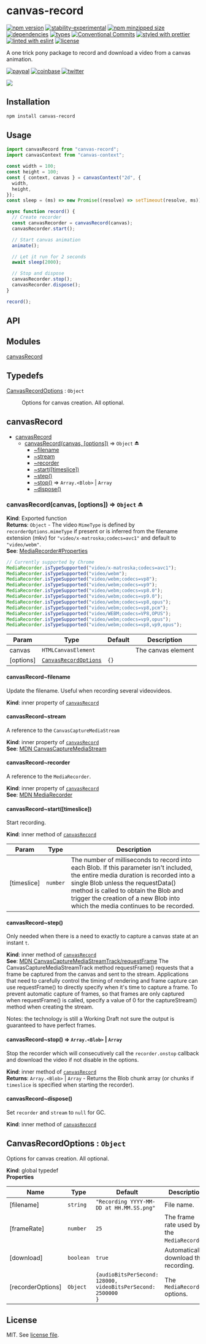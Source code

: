 # canvas-record

[![npm version](https://img.shields.io/npm/v/canvas-record)](https://www.npmjs.com/package/canvas-record)
[![stability-experimental](https://img.shields.io/badge/stability-experimental-orange.svg)](https://www.npmjs.com/package/canvas-record)
[![npm minzipped size](https://img.shields.io/bundlephobia/minzip/canvas-record)](https://bundlephobia.com/package/canvas-record)
[![dependencies](https://img.shields.io/librariesio/release/npm/canvas-record)](https://github.com/dmnsgn/canvas-record/blob/main/package.json)
[![types](https://img.shields.io/npm/types/canvas-record)](https://github.com/microsoft/TypeScript)
[![Conventional Commits](https://img.shields.io/badge/Conventional%20Commits-1.0.0-fa6673.svg)](https://conventionalcommits.org)
[![styled with prettier](https://img.shields.io/badge/styled_with-Prettier-f8bc45.svg?logo=prettier)](https://github.com/prettier/prettier)
[![linted with eslint](https://img.shields.io/badge/linted_with-ES_Lint-4B32C3.svg?logo=eslint)](https://github.com/eslint/eslint)
[![license](https://img.shields.io/github/license/dmnsgn/canvas-record)](https://github.com/dmnsgn/canvas-record/blob/main/LICENSE.md)

A one trick pony package to record and download a video from a canvas animation.

[![paypal](https://img.shields.io/badge/donate-paypal-informational?logo=paypal)](https://paypal.me/dmnsgn)
[![coinbase](https://img.shields.io/badge/donate-coinbase-informational?logo=coinbase)](https://commerce.coinbase.com/checkout/56cbdf28-e323-48d8-9c98-7019e72c97f3)
[![twitter](https://img.shields.io/twitter/follow/dmnsgn?style=social)](https://twitter.com/dmnsgn)

![](https://raw.githubusercontent.com/dmnsgn/canvas-record/main/screenshot.gif)

## Installation

```bash
npm install canvas-record
```

## Usage

```js
import canvasRecord from "canvas-record";
import canvasContext from "canvas-context";

const width = 100;
const height = 100;
const { context, canvas } = canvasContext("2d", {
  width,
  height,
});
const sleep = (ms) => new Promise((resolve) => setTimeout(resolve, ms));

async function record() {
  // Create recorder
  const canvasRecorder = canvasRecord(canvas);
  canvasRecorder.start();

  // Start canvas animation
  animate();

  // Let it run for 2 seconds
  await sleep(2000);

  // Stop and dispose
  canvasRecorder.stop();
  canvasRecorder.dispose();
}

record();
```

## API

<!-- api-start -->

## Modules

<dl>
<dt><a href="#module_canvasRecord">canvasRecord</a></dt>
<dd></dd>
</dl>

## Typedefs

<dl>
<dt><a href="#CanvasRecordOptions">CanvasRecordOptions</a> : <code>Object</code></dt>
<dd><p>Options for canvas creation. All optional.</p>
</dd>
</dl>

<a name="module_canvasRecord"></a>

## canvasRecord

- [canvasRecord](#module_canvasRecord)
  - [canvasRecord(canvas, [options])](#exp_module_canvasRecord--canvasRecord) ⇒ <code>Object</code> ⏏
    - [~filename](#module_canvasRecord--canvasRecord..filename)
    - [~stream](#module_canvasRecord--canvasRecord..stream)
    - [~recorder](#module_canvasRecord--canvasRecord..recorder)
    - [~start([timeslice])](#module_canvasRecord--canvasRecord..start)
    - [~step()](#module_canvasRecord--canvasRecord..step)
    - [~stop()](#module_canvasRecord--canvasRecord..stop) ⇒ <code>Array.&lt;Blob&gt;</code> \| <code>Array</code>
    - [~dispose()](#module_canvasRecord--canvasRecord..dispose)

<a name="exp_module_canvasRecord--canvasRecord"></a>

### canvasRecord(canvas, [options]) ⇒ <code>Object</code> ⏏

**Kind**: Exported function  
**Returns**: <code>Object</code> - The video `MimeType` is defined by `recorderOptions.mimeType` if present or is inferred from the filename extension (mkv) for `"video/x-matroska;codecs=avc1"` and default to `"video/webm"`.  
**See**: [MediaRecorder#Properties](https://developer.mozilla.org/en-US/docs/Web/API/MediaRecorder#Properties)

```js
// Currently supported by Chrome
MediaRecorder.isTypeSupported("video/x-matroska;codecs=avc1");
MediaRecorder.isTypeSupported("video/webm");
MediaRecorder.isTypeSupported("video/webm;codecs=vp8");
MediaRecorder.isTypeSupported("video/webm;codecs=vp9");
MediaRecorder.isTypeSupported("video/webm;codecs=vp8.0");
MediaRecorder.isTypeSupported("video/webm;codecs=vp9.0");
MediaRecorder.isTypeSupported("video/webm;codecs=vp8,opus");
MediaRecorder.isTypeSupported("video/webm;codecs=vp8,pcm");
MediaRecorder.isTypeSupported("video/WEBM;codecs=VP8,OPUS");
MediaRecorder.isTypeSupported("video/webm;codecs=vp9,opus");
MediaRecorder.isTypeSupported("video/webm;codecs=vp8,vp9,opus");
```

| Param     | Type                                                     | Default         | Description        |
| --------- | -------------------------------------------------------- | --------------- | ------------------ |
| canvas    | <code>HTMLCanvasElement</code>                           |                 | The canvas element |
| [options] | [<code>CanvasRecordOptions</code>](#CanvasRecordOptions) | <code>{}</code> |                    |

<a name="module_canvasRecord--canvasRecord..filename"></a>

#### canvasRecord~filename

Update the filename. Useful when recording several videovideos.

**Kind**: inner property of [<code>canvasRecord</code>](#exp_module_canvasRecord--canvasRecord)  
<a name="module_canvasRecord--canvasRecord..stream"></a>

#### canvasRecord~stream

A reference to the `CanvasCaptureMediaStream`

**Kind**: inner property of [<code>canvasRecord</code>](#exp_module_canvasRecord--canvasRecord)  
**See**: [MDN CanvasCaptureMediaStream](https://developer.mozilla.org/en-US/docs/Web/API/CanvasCaptureMediaStream)  
<a name="module_canvasRecord--canvasRecord..recorder"></a>

#### canvasRecord~recorder

A reference to the `MediaRecorder`.

**Kind**: inner property of [<code>canvasRecord</code>](#exp_module_canvasRecord--canvasRecord)  
**See**: [MDN MediaRecorder](https://developer.mozilla.org/en-US/docs/Web/API/MediaRecorder)  
<a name="module_canvasRecord--canvasRecord..start"></a>

#### canvasRecord~start([timeslice])

Start recording.

**Kind**: inner method of [<code>canvasRecord</code>](#exp_module_canvasRecord--canvasRecord)

| Param       | Type                | Description                                                                                                                                                                                                                                                                                        |
| ----------- | ------------------- | -------------------------------------------------------------------------------------------------------------------------------------------------------------------------------------------------------------------------------------------------------------------------------------------------- |
| [timeslice] | <code>number</code> | The number of milliseconds to record into each Blob. If this parameter isn't included, the entire media duration is recorded into a single Blob unless the requestData() method is called to obtain the Blob and trigger the creation of a new Blob into which the media continues to be recorded. |

<a name="module_canvasRecord--canvasRecord..step"></a>

#### canvasRecord~step()

Only needed when there is a need to exactly to capture a canvas state at an instant `t`.

**Kind**: inner method of [<code>canvasRecord</code>](#exp_module_canvasRecord--canvasRecord)  
**See**: [MDN CanvasCaptureMediaStreamTrack/requestFrame](https://developer.mozilla.org/en-US/docs/Web/API/CanvasCaptureMediaStreamTrack/requestFrame)
The CanvasCaptureMediaStreamTrack method requestFrame() requests that a frame be captured from the canvas and sent to the stream. Applications that need to carefully control the timing of rendering and frame capture can use requestFrame() to directly specify when it's time to capture a frame.
To prevent automatic capture of frames, so that frames are only captured when requestFrame() is called, specify a value of 0 for the captureStream() method when creating the stream.

Notes: the technology is still a Working Draft not sure the output is guaranteed to have perfect frames.  
<a name="module_canvasRecord--canvasRecord..stop"></a>

#### canvasRecord~stop() ⇒ <code>Array.&lt;Blob&gt;</code> \| <code>Array</code>

Stop the recorder which will consecutively call the `recorder.onstop` callback and download the video if not disable in the options.

**Kind**: inner method of [<code>canvasRecord</code>](#exp_module_canvasRecord--canvasRecord)  
**Returns**: <code>Array.&lt;Blob&gt;</code> \| <code>Array</code> - Returns the Blob chunk array (or chunks if `timeslice` is specified when starting the recorder).  
<a name="module_canvasRecord--canvasRecord..dispose"></a>

#### canvasRecord~dispose()

Set `recorder` and `stream` to `null` for GC.

**Kind**: inner method of [<code>canvasRecord</code>](#exp_module_canvasRecord--canvasRecord)  
<a name="CanvasRecordOptions"></a>

## CanvasRecordOptions : <code>Object</code>

Options for canvas creation. All optional.

**Kind**: global typedef  
**Properties**

| Name              | Type                 | Default                                                                 | Description                                 |
| ----------------- | -------------------- | ----------------------------------------------------------------------- | ------------------------------------------- |
| [filename]        | <code>string</code>  | <code>&quot;Recording YYYY-MM-DD at HH.MM.SS.png&quot;</code>           | File name.                                  |
| [frameRate]       | <code>number</code>  | <code>25</code>                                                         | The frame rate used by the `MediaRecorder`. |
| [download]        | <code>boolean</code> | <code>true</code>                                                       | Automatically download the recording.       |
| [recorderOptions] | <code>Object</code>  | <code>{audioBitsPerSecond: 128000, videoBitsPerSecond: 2500000 }</code> | The `MediaRecorder` options.                |

<!-- api-end -->

## License

MIT. See [license file](https://github.com/dmnsgn/canvas-record/blob/main/LICENSE.md).

